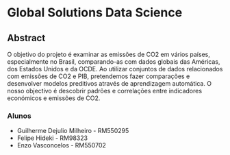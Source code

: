 # Global Solutions Data Science

## Abstract
 O objetivo do projeto é examinar as emissões de CO2 em vários países, especialmente no Brasil, comparando-as com dados globais das Américas, dos Estados Unidos e da OCDE. Ao utilizar conjuntos de dados relacionados com emissões de CO2 e PIB, pretendemos fazer comparações e desenvolver modelos preditivos através de aprendizagem automática. O nosso objectivo é descobrir padrões e correlações entre indicadores económicos e emissões de CO2.


### Alunos
- Guilherme Dejulio Milheiro - RM550295
- Felipe Hideki - RM98323
- Enzo Vasconcelos - RM550702
